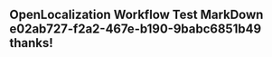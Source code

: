 <properties
ms.topic="hero-topic"
ms.test1="hero-topic"
ms.test2="test"/>


## OpenLocalization Workflow Test MarkDown e02ab727-f2a2-467e-b190-9babc6851b49 thanks!



<!--HONumber=Jul16_HO2-->


